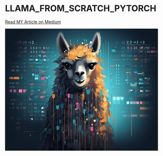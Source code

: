 # LLAMA_FROM_SCRATCH_PYTORCH
[Read MY  Article on Medium](https://medium.com/@raniahossam/llama-from-scratch-00c1844ed4d9)

![LLAMA Image](https://github.com/rania-hossam/LLAMA_FROM_SCRATCH_PYTORCH/raw/master/images/photo_6048509869687946819_x.jpg)


